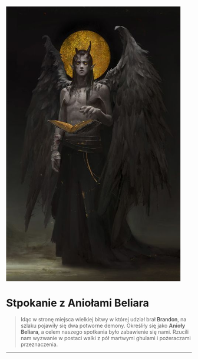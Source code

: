<p><img src="media/spotkanie.jpg"></img></p>

# Stpokanie z Aniołami Beliara
> Idąc w stronę miejsca wielkiej bitwy w której udział brał <a data-path="NPC/Brandon.md">Brandon</a>, na szlaku pojawiły się dwa potworne demony. Określiły się jako **Anioły Beliara**, a celem naszego spotkania było zabawienie się nami. Rzucili nam wyzwanie w postaci walki z pół martwymi ghulami i pożeraczami przeznaczenia.

---

